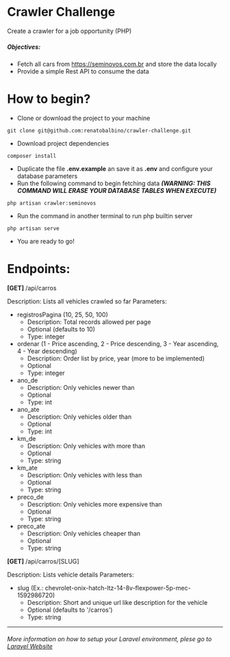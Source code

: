 # Crawler Challenge

Create a crawler for a job opportunity (PHP)

##### Objectives:
  - Fetch all cars from https://seminovos.com.br and store the data locally
  - Provide a simple Rest API to consume the data

# How to begin?

  - Clone or download the project to your machine
  
  ```git clone git@github.com:renatobalbino/crawler-challenge.git```
  - Download project dependencies
  
  ```composer install```
  - Duplicate the file **.env.example** an save it as **.env** and configure your database parameters
  - Run the following command to begin fetching data ***(WARNING: THIS COMMAND WILL ERASE YOUR DATABASE TABLES WHEN EXECUTE)***
  
  ```php artisan crawler:seminovos```
  - Run the command in another terminal to run php builtin server
  
  ```php artisan serve```
  - You are ready to go!

# Endpoints:
**[GET]** /api/carros 

Description: Lists all vehicles crawled so far
Parameters:
  - registrosPagina (10, 25, 50, 100)
    - Description: Total records allowed per page
    - Optional (defaults to 10)
    - Type: integer
  - ordenar (1 - Price ascending, 2 - Price descending, 3 - Year ascending, 4 - Year descending)
    - Description: Order list by price, year (more to be implemented)
    - Optional
    - Type: integer
  - ano_de
    - Description: Only vehicles newer than
    - Optional
    - Type: int
  - ano_ate
    - Description: Only vehicles older than
    - Optional
    - Type: int
  - km_de
    - Description: Only vehicles with more than
    - Optional
    - Type: string
  - km_ate
    - Description: Only vehicles with less than
    - Optional
    - Type: string
  - preco_de
    - Description: Only vehicles more expensive than
    - Optional
    - Type: string
  - preco_ate
    - Description: Only vehicles cheaper than
    - Optional
    - Type: string

**[GET]** /api/carros/[SLUG]

Description: Lists vehicle details
Parameters:
  - slug (Ex.: chevrolet-onix-hatch-ltz-14-8v-flexpower-5p-mec-1592986720)
    - Description: Short and unique url like description for the vehicle
    - Optional (defaults to '/carros')
    - Type: string

---

###### More information on how to setup your Laravel environment, plese go to [Laravel Website](https://laravel.com/docs/7.x)
